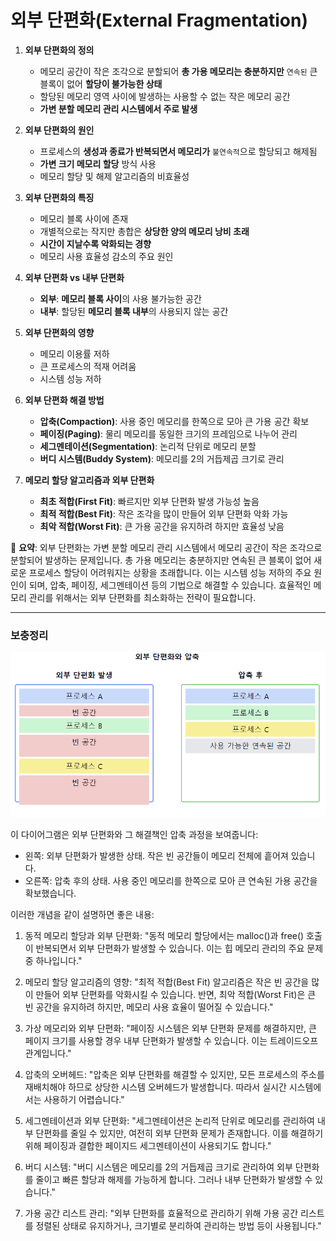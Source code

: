 # 외부 단편화(External Fragmentation)


1. **외부 단편화의 정의**
    - 메모리 공간이 작은 조각으로 분할되어 **총 가용 메모리는 충분하지만** `연속된` 큰 블록이 없어 **할당이 불가능한 상태**
    - 할당된 메모리 영역 사이에 발생하는 사용할 수 없는 작은 메모리 공간
    - **가변 분할 메모리 관리 시스템에서 주로 발생**


2. **외부 단편화의 원인**
    - 프로세스의 **생성과 종료가 반복되면서 메모리가** `불연속적`으로 할당되고 해제됨
    - **가변 크기 메모리 할당** 방식 사용
    - 메모리 할당 및 해제 알고리즘의 비효율성


3. **외부 단편화의 특징**
    - 메모리 블록 사이에 존재
    - 개별적으로는 작지만 총합은 **상당한 양의 메모리 낭비 초래**
    - **시간이 지날수록 악화되는 경향**
    - 메모리 사용 효율성 감소의 주요 원인


4. **외부 단편화 vs 내부 단편화**
    - **외부**: **메모리 블록 사이**의 사용 불가능한 공간
    - **내부**: 할당된 **메모리 블록 내부**의 사용되지 않는 공간


5. **외부 단편화의 영향**
    - 메모리 이용률 저하
    - 큰 프로세스의 적재 어려움
    - 시스템 성능 저하


6. **외부 단편화 해결 방법**
    - **압축(Compaction)**: 사용 중인 메모리를 한쪽으로 모아 큰 가용 공간 확보
    - **페이징(Paging)**: 물리 메모리를 동일한 크기의 프레임으로 나누어 관리
    - **세그멘테이션(Segmentation)**: 논리적 단위로 메모리 분할
    - **버디 시스템(Buddy System)**: 메모리를 2의 거듭제곱 크기로 관리


7. **메모리 할당 알고리즘과 외부 단편화**
    - **최초 적합(First Fit)**: 빠르지만 외부 단편화 발생 가능성 높음
    - **최적 적합(Best Fit)**: 작은 조각을 많이 만들어 외부 단편화 악화 가능
    - **최악 적합(Worst Fit)**: 큰 가용 공간을 유지하려 하지만 효율성 낮음

📌 **요약**: 외부 단편화는 가변 분할 메모리 관리 시스템에서 메모리 공간이 작은 조각으로 분할되어 발생하는 문제입니다. 총 가용 메모리는 충분하지만 연속된 큰 블록이 없어 새로운 프로세스 할당이 어려워지는 상황을 초래합니다. 이는 시스템 성능 저하의 주요 원인이 되며, 압축, 페이징, 세그멘테이션 등의 기법으로 해결할 수 있습니다. 효율적인 메모리 관리를 위해서는 외부 단편화를 최소화하는 전략이 필요합니다.

___
### 보충정리

![img.png](외부단편화.png)


이 다이어그램은 외부 단편화와 그 해결책인 압축 과정을 보여줍니다:
- 왼쪽: 외부 단편화가 발생한 상태. 작은 빈 공간들이 메모리 전체에 흩어져 있습니다.
- 오른쪽: 압축 후의 상태. 사용 중인 메모리를 한쪽으로 모아 큰 연속된 가용 공간을 확보했습니다.

이러한 개념을 같이 설명하면 좋은 내용:

1. 동적 메모리 할당과 외부 단편화:
   "동적 메모리 할당에서는 malloc()과 free() 호출이 반복되면서 외부 단편화가 발생할 수 있습니다. 이는 힙 메모리 관리의 주요 문제 중 하나입니다."

2. 메모리 할당 알고리즘의 영향:
   "최적 적합(Best Fit) 알고리즘은 작은 빈 공간을 많이 만들어 외부 단편화를 악화시킬 수 있습니다. 반면, 최악 적합(Worst Fit)은 큰 빈 공간을 유지하려 하지만, 메모리 사용 효율이 떨어질 수 있습니다."

3. 가상 메모리와 외부 단편화:
   "페이징 시스템은 외부 단편화 문제를 해결하지만, 큰 페이지 크기를 사용할 경우 내부 단편화가 발생할 수 있습니다. 이는 트레이드오프 관계입니다."

4. 압축의 오버헤드:
   "압축은 외부 단편화를 해결할 수 있지만, 모든 프로세스의 주소를 재배치해야 하므로 상당한 시스템 오버헤드가 발생합니다. 따라서 실시간 시스템에서는 사용하기 어렵습니다."

5. 세그멘테이션과 외부 단편화:
   "세그멘테이션은 논리적 단위로 메모리를 관리하여 내부 단편화를 줄일 수 있지만, 여전히 외부 단편화 문제가 존재합니다. 이를 해결하기 위해 페이징과 결합한 페이지드 세그멘테이션이 사용되기도 합니다."

6. 버디 시스템:
   "버디 시스템은 메모리를 2의 거듭제곱 크기로 관리하여 외부 단편화를 줄이고 빠른 할당과 해제를 가능하게 합니다. 그러나 내부 단편화가 발생할 수 있습니다."

7. 가용 공간 리스트 관리:
   "외부 단편화를 효율적으로 관리하기 위해 가용 공간 리스트를 정렬된 상태로 유지하거나, 크기별로 분리하여 관리하는 방법 등이 사용됩니다."
